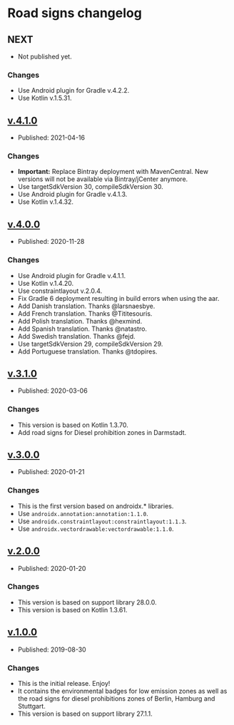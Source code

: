 # Road signs changelog

## NEXT

* Not published yet.

### Changes

* Use Android plugin for Gradle v.4.2.2.
* Use Kotlin v.1.5.31.


## [v.4.1.0](https://github.com/Umweltzone/roadsigns/releases/tag/v.4.1.0)

* Published: 2021-04-16

### Changes

* **Important:** Replace Bintray deployment with MavenCentral. New versions will not be available via Bintray/jCenter anymore.
* Use targetSdkVersion 30, compileSdkVersion 30.
* Use Android plugin for Gradle v.4.1.3.
* Use Kotlin v.1.4.32.


## [v.4.0.0](https://github.com/Umweltzone/roadsigns/releases/tag/v.4.0.0)

* Published: 2020-11-28

### Changes

* Use Android plugin for Gradle v.4.1.1.
* Use Kotlin v.1.4.20.
* Use constraintlayout v.2.0.4.
* Fix Gradle 6 deployment resulting in build errors when using the aar.
* Add Danish translation. Thanks @larsnaesbye.
* Add French translation. Thanks @Tititesouris.
* Add Polish translation. Thanks @hexmind.
* Add Spanish translation. Thanks @natastro.
* Add Swedish translation. Thanks @fejd.
* Use targetSdkVersion 29, compileSdkVersion 29.
* Add Portuguese translation. Thanks @tdopires.


## [v.3.1.0](https://github.com/Umweltzone/roadsigns/releases/tag/v.3.1.0)

* Published: 2020-03-06

### Changes

* This version is based on Kotlin 1.3.70.
* Add road signs for Diesel prohibition zones in Darmstadt.


## [v.3.0.0](https://github.com/Umweltzone/roadsigns/releases/tag/v.3.0.0)

* Published: 2020-01-21

### Changes

* This is the first version based on androidx.* libraries.
* Use `androidx.annotation:annotation:1.1.0`.
* Use `androidx.constraintlayout:constraintlayout:1.1.3`.
* Use `androidx.vectordrawable:vectordrawable:1.1.0`.


## [v.2.0.0](https://github.com/Umweltzone/roadsigns/releases/tag/v.2.0.0)

* Published: 2020-01-20

### Changes

* This version is based on support library 28.0.0.
* This version is based on Kotlin 1.3.61.


## [v.1.0.0](https://github.com/Umweltzone/roadsigns/releases/tag/v.1.0.0)

* Published: 2019-08-30

### Changes

* This is the initial release. Enjoy!
* It contains the environmental badges for low emission zones as well as
  the road signs for diesel prohibitions zones of Berlin, Hamburg and Stuttgart.
* This version is based on support library 27.1.1.
